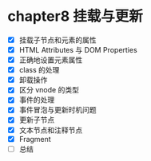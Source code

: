 # chapter8 挂载与更新

- [x] 挂载子节点和元素的属性
- [x] HTML Attributes 与 DOM Properties
- [x] 正确地设置元素属性
- [x] class 的处理
- [x] 卸载操作
- [x] 区分 vnode 的类型
- [x] 事件的处理
- [x] 事件冒泡与更新时机问题
- [x] 更新子节点
- [x] 文本节点和注释节点
- [x] Fragment
- [ ] 总结